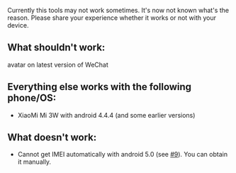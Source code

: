 Currently this tools may not work sometimes. It's now not known what's the reason. Please share your experience whether it works or not with your device.

## What shouldn't work:
avatar on latest version of WeChat

## Everything else works with the following phone/OS:
+ XiaoMi Mi 3W with android 4.4.4 (and some earlier versions)



## What doesn't work:
+ Cannot get IMEI automatically with android 5.0 (see [#9](https://github.com/ppwwyyxx/wechat-dump/issues/9)). You can obtain it manually.
